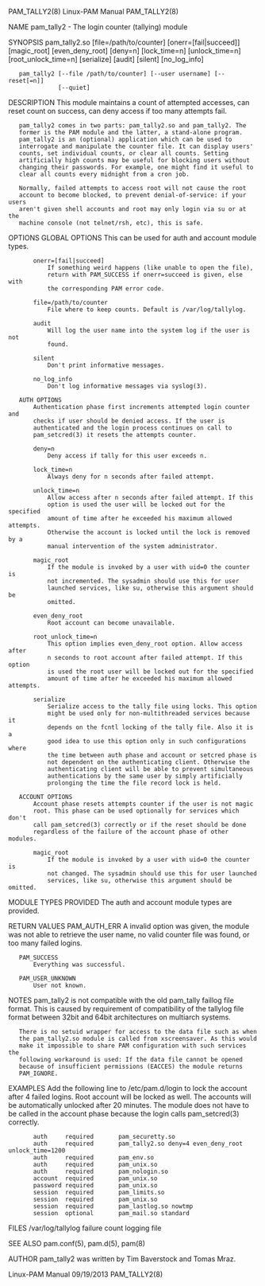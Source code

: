 PAM_TALLY2(8)                  Linux-PAM Manual                 PAM_TALLY2(8)

NAME
       pam_tally2 - The login counter (tallying) module

SYNOPSIS
       pam_tally2.so [file=/path/to/counter] [onerr=[fail|succeed]]
                     [magic_root] [even_deny_root] [deny=n] [lock_time=n]
                     [unlock_time=n] [root_unlock_time=n] [serialize] [audit]
                     [silent] [no_log_info]

       pam_tally2 [--file /path/to/counter] [--user username] [--reset[=n]]
                  [--quiet]

DESCRIPTION
       This module maintains a count of attempted accesses, can reset count
       on success, can deny access if too many attempts fail.

       pam_tally2 comes in two parts: pam_tally2.so and pam_tally2. The
       former is the PAM module and the latter, a stand-alone program.
       pam_tally2 is an (optional) application which can be used to
       interrogate and manipulate the counter file. It can display users'
       counts, set individual counts, or clear all counts. Setting
       artificially high counts may be useful for blocking users without
       changing their passwords. For example, one might find it useful to
       clear all counts every midnight from a cron job.

       Normally, failed attempts to access root will not cause the root
       account to become blocked, to prevent denial-of-service: if your users
       aren't given shell accounts and root may only login via su or at the
       machine console (not telnet/rsh, etc), this is safe.

OPTIONS
       GLOBAL OPTIONS
           This can be used for auth and account module types.

           onerr=[fail|succeed]
               If something weird happens (like unable to open the file),
               return with PAM_SUCCESS if onerr=succeed is given, else with
               the corresponding PAM error code.

           file=/path/to/counter
               File where to keep counts. Default is /var/log/tallylog.

           audit
               Will log the user name into the system log if the user is not
               found.

           silent
               Don't print informative messages.

           no_log_info
               Don't log informative messages via syslog(3).

       AUTH OPTIONS
           Authentication phase first increments attempted login counter and
           checks if user should be denied access. If the user is
           authenticated and the login process continues on call to
           pam_setcred(3) it resets the attempts counter.

           deny=n
               Deny access if tally for this user exceeds n.

           lock_time=n
               Always deny for n seconds after failed attempt.

           unlock_time=n
               Allow access after n seconds after failed attempt. If this
               option is used the user will be locked out for the specified
               amount of time after he exceeded his maximum allowed attempts.
               Otherwise the account is locked until the lock is removed by a
               manual intervention of the system administrator.

           magic_root
               If the module is invoked by a user with uid=0 the counter is
               not incremented. The sysadmin should use this for user
               launched services, like su, otherwise this argument should be
               omitted.

           even_deny_root
               Root account can become unavailable.

           root_unlock_time=n
               This option implies even_deny_root option. Allow access after
               n seconds to root account after failed attempt. If this option
               is used the root user will be locked out for the specified
               amount of time after he exceeded his maximum allowed attempts.

           serialize
               Serialize access to the tally file using locks. This option
               might be used only for non-multithreaded services because it
               depends on the fcntl locking of the tally file. Also it is a
               good idea to use this option only in such configurations where
               the time between auth phase and account or setcred phase is
               not dependent on the authenticating client. Otherwise the
               authenticating client will be able to prevent simultaneous
               authentications by the same user by simply artificially
               prolonging the time the file record lock is held.

       ACCOUNT OPTIONS
           Account phase resets attempts counter if the user is not magic
           root. This phase can be used optionally for services which don't
           call pam_setcred(3) correctly or if the reset should be done
           regardless of the failure of the account phase of other modules.

           magic_root
               If the module is invoked by a user with uid=0 the counter is
               not changed. The sysadmin should use this for user launched
               services, like su, otherwise this argument should be omitted.

MODULE TYPES PROVIDED
       The auth and account module types are provided.

RETURN VALUES
       PAM_AUTH_ERR
           A invalid option was given, the module was not able to retrieve
           the user name, no valid counter file was found, or too many failed
           logins.

       PAM_SUCCESS
           Everything was successful.

       PAM_USER_UNKNOWN
           User not known.

NOTES
       pam_tally2 is not compatible with the old pam_tally faillog file
       format. This is caused by requirement of compatibility of the tallylog
       file format between 32bit and 64bit architectures on multiarch
       systems.

       There is no setuid wrapper for access to the data file such as when
       the pam_tally2.so module is called from xscreensaver. As this would
       make it impossible to share PAM configuration with such services the
       following workaround is used: If the data file cannot be opened
       because of insufficient permissions (EACCES) the module returns
       PAM_IGNORE.

EXAMPLES
       Add the following line to /etc/pam.d/login to lock the account after 4
       failed logins. Root account will be locked as well. The accounts will
       be automatically unlocked after 20 minutes. The module does not have
       to be called in the account phase because the login calls
       pam_setcred(3) correctly.

           auth     required       pam_securetty.so
           auth     required       pam_tally2.so deny=4 even_deny_root unlock_time=1200
           auth     required       pam_env.so
           auth     required       pam_unix.so
           auth     required       pam_nologin.so
           account  required       pam_unix.so
           password required       pam_unix.so
           session  required       pam_limits.so
           session  required       pam_unix.so
           session  required       pam_lastlog.so nowtmp
           session  optional       pam_mail.so standard

FILES
       /var/log/tallylog
           failure count logging file

SEE ALSO
       pam.conf(5), pam.d(5), pam(8)

AUTHOR
       pam_tally2 was written by Tim Baverstock and Tomas Mraz.

Linux-PAM Manual                  09/19/2013                    PAM_TALLY2(8)
